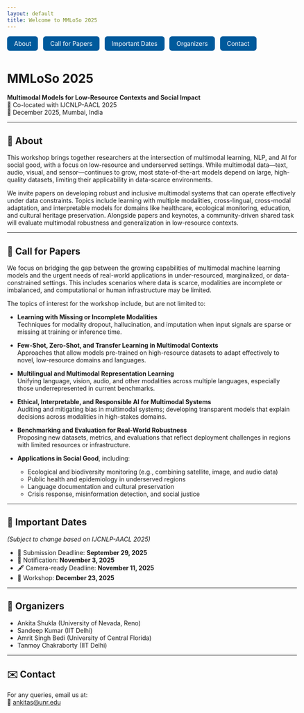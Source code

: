 ```yaml
---
layout: default
title: Welcome to MMLoSo 2025
---
```

<style>
body {
  max-width: 80%;
  margin-left: 10%;
  margin-right: 10%;
}

.wrapper {
  max-width: 900px;
  margin-left: auto;
  margin-right: auto;
}
</style>

<div class="wrapper">

<!-- Navigation Buttons -->
<nav style="margin-bottom: 1.5em;">
  <a href="#about" style="display: inline-block; margin: 0 8px 8px 0; padding: 8px 16px; background-color: #005a9c; color: white; border-radius: 6px; text-decoration: none;">About</a>
  <a href="#cfp" style="display: inline-block; margin: 0 8px 8px 0; padding: 8px 16px; background-color: #005a9c; color: white; border-radius: 6px; text-decoration: none;">Call for Papers</a>
  <a href="#dates" style="display: inline-block; margin: 0 8px 8px 0; padding: 8px 16px; background-color: #005a9c; color: white; border-radius: 6px; text-decoration: none;">Important Dates</a>
  <a href="#organizers" style="display: inline-block; margin: 0 8px 8px 0; padding: 8px 16px; background-color: #005a9c; color: white; border-radius: 6px; text-decoration: none;">Organizers</a>
  <a href="#contact" style="display: inline-block; margin: 0 8px 8px 0; padding: 8px 16px; background-color: #005a9c; color: white; border-radius: 6px; text-decoration: none;">Contact</a>
</nav>

# MMLoSo 2025  
**Multimodal Models for Low-Resource Contexts and Social Impact**  
📍 Co-located with IJCNLP-AACL 2025  
📅 December 2025, Mumbai, India

---

## 📖 <a id="about"></a> About

This workshop brings together researchers at the intersection of multimodal learning, NLP, and AI for social good, with a focus on low-resource and underserved settings. While multimodal data—text, audio, visual, and sensor—continues to grow, most state-of-the-art models depend on large, high-quality datasets, limiting their applicability in data-scarce environments.

We invite papers on developing robust and inclusive multimodal systems that can operate effectively under data constraints. Topics include learning with multiple modalities, cross-lingual, cross-modal adaptation, and interpretable models for domains like healthcare, ecological monitoring, education, and cultural heritage preservation. Alongside papers and keynotes, a community-driven shared task will evaluate multimodal robustness and generalization in low-resource contexts. 

</div>

---

## 📢 <a id="cfp"></a> Call for Papers

We focus on bridging the gap between the growing capabilities of multimodal machine learning models and the urgent needs of real-world applications in under-resourced, marginalized, or data-constrained settings. This includes scenarios where data is scarce, modalities are incomplete or imbalanced, and computational or human infrastructure may be limited.

The topics of interest for the workshop include, but are not limited to:

- **Learning with Missing or Incomplete Modalities**  
  Techniques for modality dropout, hallucination, and imputation when input signals are sparse or missing at training or inference time.

- **Few-Shot, Zero-Shot, and Transfer Learning in Multimodal Contexts**  
  Approaches that allow models pre-trained on high-resource datasets to adapt effectively to novel, low-resource domains and languages.

- **Multilingual and Multimodal Representation Learning**  
  Unifying language, vision, audio, and other modalities across multiple languages, especially those underrepresented in current benchmarks.

- **Ethical, Interpretable, and Responsible AI for Multimodal Systems**  
  Auditing and mitigating bias in multimodal systems; developing transparent models that explain decisions across modalities in high-stakes domains.

- **Benchmarking and Evaluation for Real-World Robustness**  
  Proposing new datasets, metrics, and evaluations that reflect deployment challenges in regions with limited resources or infrastructure.

- **Applications in Social Good**, including:
  - Ecological and biodiversity monitoring (e.g., combining satellite, image, and audio data)
  - Public health and epidemiology in underserved regions
  - Language documentation and cultural preservation
  - Crisis response, misinformation detection, and social justice

---

## 📅 <a id="dates"></a> Important Dates  
*(Subject to change based on IJCNLP-AACL 2025)*

- 📝 Submission Deadline: **September 29, 2025**  
- 📢 Notification: **November 3, 2025**  
- 🖋 Camera-ready Deadline: **November 11, 2025**  
- 📍 Workshop:  **December  23, 2025**

---

## 👥 <a id="organizers"></a> Organizers

- Ankita Shukla (University of Nevada, Reno)  
- Sandeep Kumar (IIT Delhi)  
- Amrit Singh Bedi (University of Central Florida)  
- Tanmoy Chakraborty (IIT Delhi)

---

## ✉️ <a id="contact"></a> Contact

For any queries, email us at:  
📧 [ankitas@unr.edu](mailto:ankitas@unr.edu)
